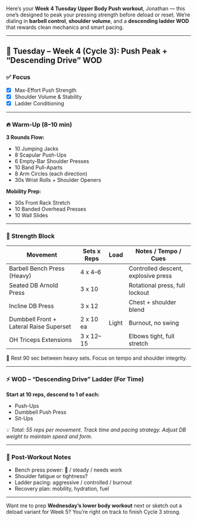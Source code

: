Here’s your **Week 4 Tuesday Upper Body Push workout**, Jonathan — this one’s designed to peak your pressing strength before deload or reset. We’re dialing in **barbell control**, **shoulder volume**, and a **descending ladder WOD** that rewards clean mechanics and smart pacing.

---

## 💪 Tuesday – Week 4 (Cycle 3): Push Peak + “Descending Drive” WOD

### ✅ Focus
- [x] Max-Effort Push Strength  
- [x] Shoulder Volume & Stability  
- [x] Ladder Conditioning  

---

### 🔥 Warm-Up (8–10 min)
**3 Rounds Flow:**
- 10 Jumping Jacks  
- 8 Scapular Push-Ups  
- 6 Empty-Bar Shoulder Presses  
- 10 Band Pull-Aparts  
- 8 Arm Circles (each direction)  
- 30s Wrist Rolls + Shoulder Openers

**Mobility Prep:**
- 30s Front Rack Stretch  
- 10 Banded Overhead Presses  
- 10 Wall Slides

---

### 🧱 Strength Block  
| Movement                        | Sets x Reps | Load     | Notes / Tempo / Cues            |
|---------------------------------|-------------|----------|---------------------------------|
| Barbell Bench Press (Heavy)     | 4 x 4–6     |          | Controlled descent, explosive press |
| Seated DB Arnold Press          | 3 x 10      |          | Rotational press, full lockout     |
| Incline DB Press                | 3 x 12      |          | Chest + shoulder blend             |
| Dumbbell Front + Lateral Raise Superset | 2 x 10 ea | Light     | Burnout, no swing               |
| OH Triceps Extensions           | 3 x 12–15   |          | Elbows tight, full stretch        |

🧠 Rest 90 sec between heavy sets. Focus on tempo and shoulder integrity.

---

### ⚡️ WOD – “Descending Drive” Ladder (For Time)

**Start at 10 reps, descend to 1 of each:**
- Push-Ups  
- Dumbbell Push Press  
- Sit-Ups

💡 *Total: 55 reps per movement. Track time and pacing strategy. Adjust DB weight to maintain speed and form.*

---

### 💬 Post-Workout Notes
- Bench press power: 🚀 / steady / needs work  
- Shoulder fatigue or tightness?  
- Ladder pacing: aggressive / controlled / burnout  
- Recovery plan: mobility, hydration, fuel

---

Want me to prep **Wednesday’s lower body workout** next or sketch out a deload variant for Week 5? You’re right on track to finish Cycle 3 strong.